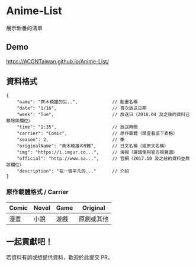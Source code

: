 # Anime-List
展示新番的清單

## Demo
https://ACGNTaiwan.github.io/Anime-List/

## 資料格式

```jsonc
{
    "name": "齊木楠雄的災..",             // 動畫名稱
    "date": "1/16",                     // 首次放送日期
    "week": "Tue",                      // 放送日（2018.04 及之後的資料已移除該欄位）
    "time": "1:35",                     // 放送時間
    "carrier": "Comic",                 // 原作載體（請查看底下表格）
    "season": 2,                        // 季
    "originalName": "斉木楠雄のΨ難",      // 日文名稱（或原文名稱）
    "img": "https://i.imgur.co...",     // 海報（建議使用官方視覺圖）
    "official": "http://www.sa...",     // 官網（2017.10 及之前的資料並無該欄位）
    "description": "在一個平凡的..."      // 介紹
}
```

### 原作載體格式 / Carrier 
| Comic | Novel | Game | Original |
| ----- | ----- | ---- | -------- |
|  漫畫  |  小說 | 遊戲  | 原創或其他 |

## 一起貢獻吧！
若資料有誤或想提供資料，歡迎於此提交 PR。
